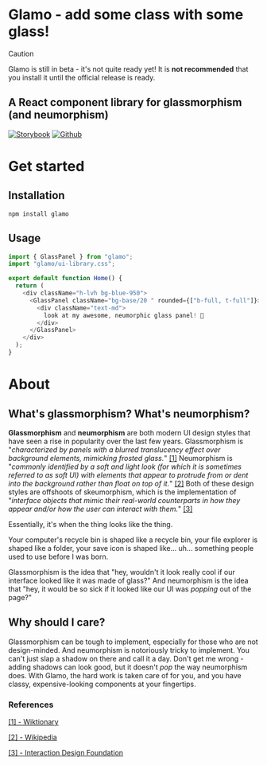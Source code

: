 # Glamo - add some class with some glass!

> [!CAUTION]
> Glamo is still in beta - it's not quite ready yet! It is **not recommended** that you install it until the official release is ready.

## A React component library for **gla**ss**mo**rphism (and neumorphism)

[![Storybook](https://img.shields.io/badge/Storybook-gray?&style=badge&logo=storybook&logoColor=white)]()
[![Github](https://img.shields.io/badge/Github-gray?&style=badge&logo=github&logoColor=white)](https://github.com/marskat/glamo)

# Get started

## Installation

`npm install glamo`

## Usage

```typescript
import { GlassPanel } from "glamo";
import "glamo/ui-library.css";

export default function Home() {
  return (
    <div className="h-lvh bg-blue-950">
      <GlassPanel className="bg-base/20 " rounded={["b-full, t-full"]}>
        <div className="text-md">
          look at my awesome, neumorphic glass panel! 💃
        </div>
      </GlassPanel>
    </div>
  );
}
```

# About

## What's glassmorphism? What's neumorphism?

**Glassmorphism** and **neumorphism** are both modern UI design styles that have seen a rise in popularity over the last few years. Glassmorphism is "_characterized by panels with a blurred translucency effect over background elements, mimicking frosted glass._" [[1]](https://en.wiktionary.org/wiki/glassmorphism) Neumorphism is "_commonly identified by a soft and light look (for which it is sometimes referred to as soft UI) with elements that appear to protrude from or dent into the background rather than float on top of it._" [[2]](https://en.wikipedia.org/wiki/Neumorphism) Both of these design styles are offshoots of skeumorphism, which is the implementation of "_interface objects that mimic their real-world counterparts in how they appear and/or how the user can interact with them._" [[3]](https://www.interaction-design.org/literature/topics/skeuomorphism?srsltid=AfmBOorEpr6vzpMfCrIckqfNDVr6PyhonAColy1DuEb3lGa8YVlJS9-Q)

Essentially, it's when the thing looks like the thing.

Your computer's recycle bin is shaped like a recycle bin, your file explorer is shaped like a folder, your save icon is shaped like... uh... something people used to use before I was born.

Glassmorphism is the idea that "hey, wouldn't it look really cool if our interface looked like it was made of glass?" And neumorphism is the idea that "hey, it would be so sick if it looked like our UI was _popping_ out of the page?"

## Why should I care?

Glassmorphism can be tough to implement, especially for those who are not design-minded. And neumorphism is notoriously tricky to implement. You can't just slap a shadow on there and call it a day. Don't get me wrong - adding shadows can look good, but it doesn't _pop_ the way neumorphism does. With Glamo, the hard work is taken care of for you, and you have classy, expensive-looking components at your fingertips.

### References

[[1] - Wiktionary](https://en.wiktionary.org/wiki/glassmorphism)

[[2] - Wikipedia](https://en.wikipedia.org/wiki/Neumorphism)

[[3] - Interaction Design Foundation](https://www.interaction-design.org/literature/topics/skeuomorphism?srsltid=AfmBOorEpr6vzpMfCrIckqfNDVr6PyhonAColy1DuEb3lGa8YVlJS9-Q)
